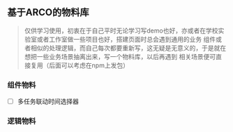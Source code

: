 ## 基于ARCO的物料库
> 仅供学习使用，初衷在于自己平时无论学习写demo也好，亦或者在学校实验室或者工作室做一些项目也好，搭建页面时总会遇到通用的业务
> 组件或者相似的处理逻辑，而自己每次都要重新写，这无疑是无意义的，于是就在想把一些业务场景抽离出来，写一个物料库，以后再遇到
> 相关场景便可直接复用（后面可以考虑在npm上发包）

### 组件物料

- [  ] 多任务联动时间选择器

### 逻辑物料